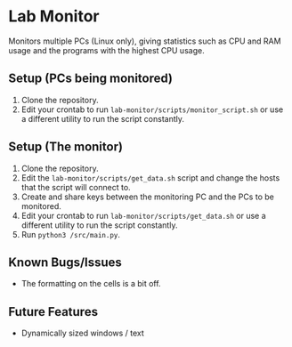 # Lab Monitor
Monitors multiple PCs (Linux only), giving statistics such as CPU and RAM usage and the programs with the highest CPU usage. 

## Setup (PCs being monitored)
1. Clone the repository.
2. Edit your crontab to run `lab-monitor/scripts/monitor_script.sh` or use a different utility to run the script constantly.

## Setup (The monitor)
1. Clone the repository.
2. Edit the `lab-monitor/scripts/get_data.sh` script and change the hosts that the script will connect to.
3. Create and share keys between the monitoring PC and the PCs to be monitored.
4. Edit your crontab to run `lab-monitor/scripts/get_data.sh` or use a different utility to run the script constantly.
5. Run `python3 /src/main.py`.

## Known Bugs/Issues
- The formatting on the cells is a bit off.

## Future Features
- Dynamically sized windows / text
